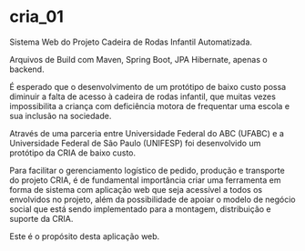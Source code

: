 # cria_01

Sistema Web do Projeto Cadeira de Rodas Infantil Automatizada.

Arquivos de Build com Maven, Spring Boot, JPA Hibernate, apenas o backend.

É esperado que o desenvolvimento de um protótipo de baixo custo possa diminuir a falta de acesso à cadeira de rodas infantil, que muitas vezes impossibilita a criança com deficiência motora de frequentar uma escola e sua inclusão na sociedade.

Através de uma parceria entre Universidade Federal do ABC (UFABC) e a Universidade Federal de São Paulo (UNIFESP) foi desenvolvido um protótipo da CRIA de baixo custo.

Para facilitar o gerenciamento logístico de pedido, produção e transporte do projeto CRIA, é de fundamental importância criar uma ferramenta em forma de sistema com aplicação web que seja acessível a todos os envolvidos no projeto, além da possibilidade de apoiar o modelo de negócio social que está sendo implementado para a montagem, distribuição e suporte da CRIA.

Este é o propósito desta aplicação web.

